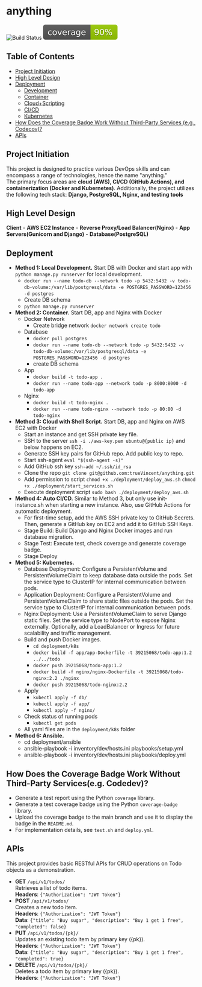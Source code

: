 # anything

![Build Status](https://github.com/trueVincent/anything/actions/workflows/deploy.yml/badge.svg)
![Coverage](https://github.com/trueVincent/anything/blob/main/todo/coverage/coverage_badge.svg)

## Table of Contents
- [Project Initiation](#project-initiation)
- [High Level Design](#high-level-design)
- [Deployment](#deployment)
  - [Development](#deployment-development)
  - [Container](#deployment-container)
  - [Cloud+Scripting](#deployment-cloud)
  - [CI/CD](#deployment-cicd)
  - [Kubernetes](#deployment-kubernetes)
- [How Does the Coverage Badge Work Without Third-Party Services (e.g., Codecov)?](#coverage-badge)
- [APIs](#apis)

<a name="project-initiation" id="project-initiation"></a>
## Project Initiation
This project is designed to practice various DevOps skills and can encompass a range of technologies, hence the name "anything."  
The primary focus areas are **cloud (AWS), CI/CD (GitHub Actions), and containerization (Docker and Kubernetes)**. Additionally, the project utilizes the following tech stack: **Django, PostgreSQL, Nginx, and testing tools**

<a name="high-level-design" id="high-level-design"></a>
## High Level Design
**Client** - **AWS EC2 Instance** - **Reverse Proxy/Load Balancer(Nginx)** - **App Servers(Gunicorn and Django)** - **Database(PostgreSQL)**

<a name="deployment" id="deployment"></a>
## Deployment
<a name="deployment-development" id="deployment-development"></a>
- **Method 1: Local Development.** Start DB with Docker and start app with `python manage.py runserver` for local development.
  - `docker run --name todo-db --network todo -p 5432:5432 -v todo-db-volume:/var/lib/postgresql/data -e POSTGRES_PASSWORD=123456 -d postgres`
  - Create DB schema
  - `python manage.py runserver`
<a name="deployment-container" id="deployment-container"></a>
- **Method 2: Container.** Start DB, app and Nginx with Docker
  - Docker Network
    - Create bridge network `docker network create todo`
  - Database
    - `docker pull postgres`
    - `docker run --name todo-db --network todo -p 5432:5432 -v todo-db-volume:/var/lib/postgresql/data -e POSTGRES_PASSWORD=123456 -d postgres`
    - create DB schema
  - App
    - `docker build -t todo-app .`
    - `docker run --name todo-app --network todo -p 8000:8000 -d todo-app`
  - Nginx
    - `docker build -t todo-nginx .`
    - `docker run --name todo-nginx --network todo -p 80:80 -d todo-nginx`
<a name="deployment-cloud" id="deployment-cloud"></a>
- **Method 3: Cloud with Shell Script.** Start DB, app and Nginx on AWS EC2 with Docker
  - Start an instance and get SSH private key file.
  - SSH to the server `ssh -i ./aws-key.pem ubuntu@{public ip}` and below happens on EC2.
  - Generate SSH key pairs for GitHub repo. Add public key to repo.
  - Start ssh-agent `eval "$(ssh-agent -s)"`
  - Add GitHub ssh key `ssh-add ~/.ssh/id_rsa`
  - Clone the repo `git clone git@github.com:trueVincent/anything.git`
  - Add permission to script `chmod +x ./deployment/deploy_aws.sh` `chmod +x ./deployment/start_services.sh`
  - Execute deployment script `sudo bash ./deployment/deploy_aws.sh`
<a name="deployment-cicd" id="deployment-cicd"></a>
- **Method 4: Auto CI/CD.** Similar to Method 3, but only use init-instance.sh when starting a new instance. Also, use GitHub Actions for automatic deployment.
  - For first-time setup, add the AWS SSH private key to GitHub Secrets. Then, generate a GitHub key on EC2 and add it to GitHub SSH Keys.
  - Stage Build: Build Django and Nginx Docker images and run database migration.
  - Stage Test: Execute test, check coverage and generate coverage badge.
  - Stage Deploy
<a name="deployment-kubernetes" id="deployment-kubernetes"></a>
- **Method 5: Kubernetes.**
  - Database Deployment: Configure a PersistentVolume and PersistentVolumeClaim to keep database data outside the pods. Set the service type to ClusterIP for internal communication between pods.
  - Application Deployment: Configure a PersistentVolume and PersistentVolumeClaim to share static files outside the pods. Set the service type to ClusterIP for internal communication between pods.
  - Nginx Deployment: Use a PersistentVolumeClaim to serve Django static files. Set the service type to NodePort to expose Nginx externally. Optionally, add a LoadBalancer or Ingress for future scalability and traffic management.
  - Build and push Docker images.
    - `cd deployment/k8s`
    - `docker build -f app/app-Dockerfile -t 39215068/todo-app:1.2 ../../todo`
    - `docker push 39215068/todo-app:1.2`
    - `docker build -f nginx/nginx-Dockerfile -t 39215068/todo-nginx:2.2 ./nginx`
    - `docker push 39215068/todo-nginx:2.2`
  - Apply
    - `kubectl apply -f db/`
    - `kubectl apply -f app/`
    - `kubectl apply -f nginx/`
  - Check status of running pods
    - `kubectl get pods`
  - All yaml files are in the `deployment/k8s` folder
<a name="deployment-ansible" id="deployment-ansible"></a>
- **Method 6: Ansible.**
  - cd deployment/ansible
  - ansible-playbook -i inventory/dev/hosts.ini playbooks/setup.yml
  - ansible-playbook -i inventory/dev/hosts.ini playbooks/deploy.yml

<a name="coverage-badge" id="coverage-badge"></a>
## How Does the Coverage Badge Work Without Third-Party Services(e.g. Codedev)?
- Generate a test report using the Python `coverage` library.
- Generate a test coverage badge using the Python `coverage-badge` library.
- Upload the coverage badge to the main branch and use it to display the badge in the `README.md`.
- For implementation details, see `test.sh` and `deploy.yml`.

<a name="apis" id="apis"></a>
## APIs
This project provides basic RESTful APIs for CRUD operations on Todo objects as a demonstration.  
- **GET** `/api/v1/todos/`  
  Retrieves a list of todo items.  
  **Headers**: `{"Authorization": "JWT Token"}`
- **POST** `/api/v1/todos/`  
  Creates a new todo item.  
  **Headers**: `{"Authorization": "JWT Token"}`  
  **Data**: `{"title": "Buy sugar", "description": "Buy 1 get 1 free", "completed": false}`
- **PUT** `/api/v1/todos/{pk}/`  
  Updates an existing todo item by primary key ({pk}).  
  **Headers**: `{"Authorization": "JWT Token"}`  
  **Data**: `{"title": "Buy sugar", "description": "Buy 1 get 1 free", "completed": true}`
- **DELETE** `/api/v1/todos/{pk}/`  
  Deletes a todo item by primary key ({pk}).  
  **Headers**: `{"Authorization": "JWT Token"}`
